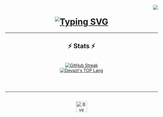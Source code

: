 <img align="right" src="https://visitor-badge.laobi.icu/badge?page_id=Devazt.Devazt" />

<h1 align="center">
  <a href="https://git.io/typing-svg">
    <img src="https://readme-typing-svg.demolab.com?font=Righteous&size=35&duration=4000&pause=1000&color=36F794&center=true&random=false&width=500&height=70&lines=Hi+There!+I'm+Nandy+Septiana" alt="Typing SVG" />
  </a>
</h1>

<hr/>

<h2 align="center">⚡ Stats ⚡</h2>
<br>
<div align=center>
  <a href="https://git.io/streak-stats">
    <img src="https://streak-stats.demolab.com?user=Devazt&theme=blue-green&date_format=j%20M%5B%20Y%5D&card_width=500" alt="GitHub Streak" />
  </a>
<br/>
  <a href="https://github-readme-stats.vercel.app">
    <img src="https://github-readme-stats.vercel.app/api/top-langs/?username=Devazt&layout=compact&theme=radical" alt="Devazt's TOP Lang">
</div>

<br/><br/>

<hr/>

<br/>

<div align="center">
<a href='https://ko-fi.com/A0A7RE8KP' target='_blank'><img height='36' style='border:0px;height:36px;' src='https://storage.ko-fi.com/cdn/kofi4.png?v=3' border='0' alt='Buy Me a Coffee at ko-fi.com' /></a>
</div>

<br/>




